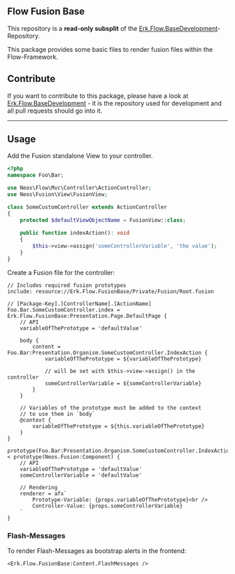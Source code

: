 Flow Fusion Base
----------------------------

This repository is a **read-only subsplit** of the [Erk.Flow.BaseDevelopment](https://github.com/erkenes/Erk.Flow.BaseDevelopment)-Repository.

This package provides some basic files to render fusion files within the Flow-Framework.

Contribute
----------

If you want to contribute to this package, please have a look at
[Erk.Flow.BaseDevelopment](https://github.com/erkenes/Erk.Flow.BaseDevelopment) - it is the repository
used for development and all pull requests should go into it.

---

## Usage

Add the Fusion standalone View to your controller.

```php
<?php
namespace Foo\Bar;

use Neos\Flow\Mvc\Controller\ActionController;
use Neos\Fusion\View\FusionView;

class SomeCustomController extends ActionController
{
    protected $defaultViewObjectName = FusionView::class;
    
    public function indexAction(): void
    {
        $this->view->assign('someControllerVariable', 'the value');
    }
}
```

Create a Fusion file for the controller:

```neosfusion
// Includes required fusion prototypes
include: resource://Erk.Flow.FusionBase/Private/Fusion/Root.fusion

// [Package-Key].[ControllerName].[ActionName]
Foo.Bar.SomeCustomController.index = Erk.Flow.FusionBase:Presentation.Page.DefaultPage {
    // API
    variableOfThePrototype = 'defaultValue'

    body {
        content = Foo.Bar:Presentation.Organism.SomeCustomController.IndexAction {
            variableOfThePrototype = ${variableOfThePrototype}

            // will be set with $this->view->assign() in the controller
            someControllerVariable = ${someControllerVariable}
        }
    }
  
    // Variables of the prototype must be added to the context
    // to use them in `body`
    @context {
        variableOfThePrototype = ${this.variableOfThePrototype}
    }
}
```

```neosfusion
prototype(Foo.Bar:Presentation.Organism.SomeCustomController.IndexAction) < prototype(Neos.Fusion:Component) {
    // API
    variableOfThePrototype = 'defaultValue'
    someControllerVariable = 'defaultValue'
  
    // Rendering
    renderer = afx`
        Prototype-Variable: {props.variableOfThePrototype}<br />
        Controller-Value: {props.someControllerVariable}
    `
}
```

### Flash-Messages

To render Flash-Messages as bootstrap alerts in the frontend:

```neosfusion
<Erk.Flow.FusionBase:Content.FlashMessages />
```
